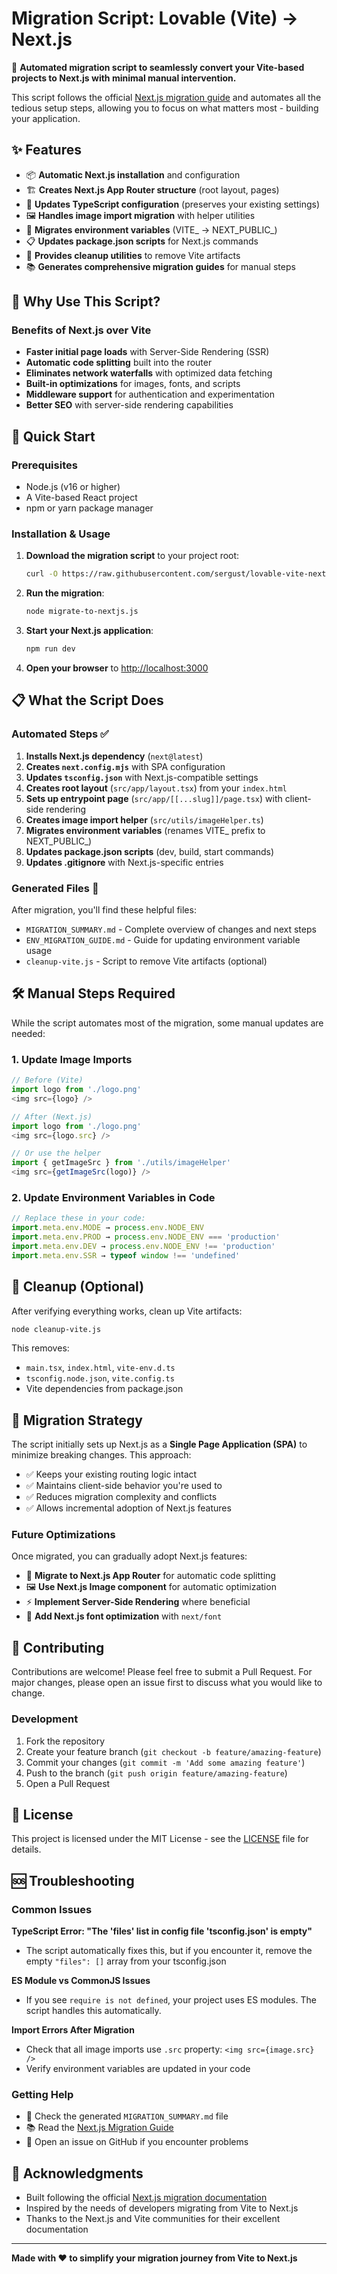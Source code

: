 # Migration Script: Lovable (Vite) → Next.js

🚀 **Automated migration script to seamlessly convert your Vite-based projects to Next.js with minimal manual intervention.**

This script follows the official [Next.js migration guide](https://nextjs.org/docs/app/guides/migrating/from-vite) and automates all the tedious setup steps, allowing you to focus on what matters most - building your application.

## ✨ Features

- 📦 **Automatic Next.js installation** and configuration
- 🏗️ **Creates Next.js App Router structure** (root layout, pages)
- 📝 **Updates TypeScript configuration** (preserves your existing settings)
- 🖼️ **Handles image import migration** with helper utilities
- 🔐 **Migrates environment variables** (VITE_ → NEXT_PUBLIC_)
- 📋 **Updates package.json scripts** for Next.js commands
- 🧹 **Provides cleanup utilities** to remove Vite artifacts
- 📚 **Generates comprehensive migration guides** for manual steps

## 🎯 Why Use This Script?

### Benefits of Next.js over Vite
- **Faster initial page loads** with Server-Side Rendering (SSR)
- **Automatic code splitting** built into the router
- **Eliminates network waterfalls** with optimized data fetching
- **Built-in optimizations** for images, fonts, and scripts
- **Middleware support** for authentication and experimentation
- **Better SEO** with server-side rendering capabilities

## 🚀 Quick Start

### Prerequisites
- Node.js (v16 or higher)
- A Vite-based React project
- npm or yarn package manager

### Installation & Usage

1. **Download the migration script** to your project root:
   ```bash
   curl -O https://raw.githubusercontent.com/sergust/lovable-vite-nextjs-migration/main/migrate-to-nextjs.js
   ```

2. **Run the migration**:
   ```bash
   node migrate-to-nextjs.js
   ```

3. **Start your Next.js application**:
   ```bash
   npm run dev
   ```

4. **Open your browser** to [http://localhost:3000](http://localhost:3000)

## 📋 What the Script Does

### Automated Steps ✅

1. **Installs Next.js dependency** (`next@latest`)
2. **Creates `next.config.mjs`** with SPA configuration
3. **Updates `tsconfig.json`** with Next.js-compatible settings
4. **Creates root layout** (`src/app/layout.tsx`) from your `index.html`
5. **Sets up entrypoint page** (`src/app/[[...slug]]/page.tsx`) with client-side rendering
6. **Creates image import helper** (`src/utils/imageHelper.ts`)
7. **Migrates environment variables** (renames VITE_ prefix to NEXT_PUBLIC_)
8. **Updates package.json scripts** (dev, build, start commands)
9. **Updates .gitignore** with Next.js-specific entries

### Generated Files 📄

After migration, you'll find these helpful files:
- `MIGRATION_SUMMARY.md` - Complete overview of changes and next steps
- `ENV_MIGRATION_GUIDE.md` - Guide for updating environment variable usage
- `cleanup-vite.js` - Script to remove Vite artifacts (optional)

## 🛠️ Manual Steps Required

While the script automates most of the migration, some manual updates are needed:

### 1. Update Image Imports
```javascript
// Before (Vite)
import logo from './logo.png'
<img src={logo} />

// After (Next.js)
import logo from './logo.png'
<img src={logo.src} />

// Or use the helper
import { getImageSrc } from './utils/imageHelper'
<img src={getImageSrc(logo)} />
```

### 2. Update Environment Variables in Code
```javascript
// Replace these in your code:
import.meta.env.MODE → process.env.NODE_ENV
import.meta.env.PROD → process.env.NODE_ENV === 'production'
import.meta.env.DEV → process.env.NODE_ENV !== 'production'
import.meta.env.SSR → typeof window !== 'undefined'
```

## 🧹 Cleanup (Optional)

After verifying everything works, clean up Vite artifacts:
```bash
node cleanup-vite.js
```

This removes:
- `main.tsx`, `index.html`, `vite-env.d.ts`
- `tsconfig.node.json`, `vite.config.ts`
- Vite dependencies from package.json

## 🔄 Migration Strategy

The script initially sets up Next.js as a **Single Page Application (SPA)** to minimize breaking changes. This approach:

- ✅ Keeps your existing routing logic intact
- ✅ Maintains client-side behavior you're used to
- ✅ Reduces migration complexity and conflicts
- ✅ Allows incremental adoption of Next.js features

### Future Optimizations

Once migrated, you can gradually adopt Next.js features:
- 🔄 **Migrate to Next.js App Router** for automatic code splitting
- 🖼️ **Use Next.js Image component** for automatic optimization
- ⚡ **Implement Server-Side Rendering** where beneficial
- 🎨 **Add Next.js font optimization** with `next/font`

## 🤝 Contributing

Contributions are welcome! Please feel free to submit a Pull Request. For major changes, please open an issue first to discuss what you would like to change.

### Development
1. Fork the repository
2. Create your feature branch (`git checkout -b feature/amazing-feature`)
3. Commit your changes (`git commit -m 'Add some amazing feature'`)
4. Push to the branch (`git push origin feature/amazing-feature`)
5. Open a Pull Request

## 📝 License

This project is licensed under the MIT License - see the [LICENSE](LICENSE) file for details.

## 🆘 Troubleshooting

### Common Issues

**TypeScript Error: "The 'files' list in config file 'tsconfig.json' is empty"**
- The script automatically fixes this, but if you encounter it, remove the empty `"files": []` array from your tsconfig.json

**ES Module vs CommonJS Issues**
- If you see `require is not defined`, your project uses ES modules. The script handles this automatically.

**Import Errors After Migration**
- Check that all image imports use `.src` property: `<img src={image.src} />`
- Verify environment variables are updated in your code

### Getting Help

- 📖 Check the generated `MIGRATION_SUMMARY.md` file
- 📚 Read the [Next.js Migration Guide](https://nextjs.org/docs/app/guides/migrating/from-vite)
- 🐛 Open an issue on GitHub if you encounter problems

## 🙏 Acknowledgments

- Built following the official [Next.js migration documentation](https://nextjs.org/docs/app/guides/migrating/from-vite)
- Inspired by the needs of developers migrating from Vite to Next.js
- Thanks to the Next.js and Vite communities for their excellent documentation

---

**Made with ❤️ to simplify your migration journey from Vite to Next.js**

